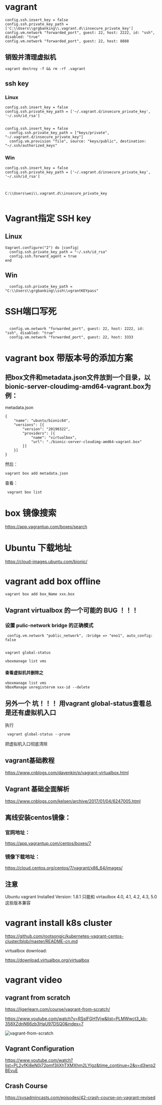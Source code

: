 # vagrant



```
config.ssh.insert_key = false
config.ssh.private_key_path = ['C:\\Users\\grgbanking\\.vagrant.d\\insecure_private_key']
config.vm.network "forwarded_port", guest: 22, host: 2222, id: "ssh", disabled: "true"
config.vm.network "forwarded_port", guest: 22, host: 8888
```



##  销毁并清理虚拟机

```
vagrant destroy -f && rm -rf .vagrant
```

## ssh key

### Linux

```
config.ssh.insert_key = false
config.ssh.private_key_path = ['~/.vagrant.d/insecure_private_key', '~/.ssh/id_rsa']
  
```



```
config.ssh.insert_key = false
  config.ssh.private_key_path = ["keys/private", "~/.vagrant.d/insecure_private_key"]
  config.vm.provision "file", source: "keys/public", destination: "~/.ssh/authorized_keys"
```

### Win


```
config.ssh.insert_key = false
config.ssh.private_key_path = ['~/.vagrant.d/insecure_private_key', '~/.ssh/id_rsa']



C:\\Users\wei\\.vagrant.d\\insecure_private_key
  
```



# Vagrant指定 SSH key

## Linux

```
Vagrant.configure("2") do |config|
  config.ssh.private_key_path = "~/.ssh/id_rsa"
  config.ssh.forward_agent = true
end

```
## Win

```
  config.ssh.private_key_path = "C:\\Users\\grgbanking\\ssh\\vgrantKEYpass"
```


#  SSH端口写死

```

  config.vm.network "forwarded_port", guest: 22, host: 2222, id: "ssh", disabled: "true"
  config.vm.network "forwarded_port", guest: 22, host: 3333
```


# vagrant box 带版本号的添加方案

## 把box文件和metadata.json文件放到一个目录，以bionic-server-cloudimg-amd64-vagrant.box为例：

metadata.json
```
{
    "name": "ubuntu/bionic64",
    "versions": [{
        "version": "20190322",
        "providers": [{
            "name": "virtualbox",
            "url": "./bionic-server-cloudimg-amd64-vagrant.box"
        }]
    }]
}

```

然后：

```
vagrant box add metadata.json
```

查看：

```
 vagrant box list

```


# box 镜像搜索

https://app.vagrantup.com/boxes/search



# Ubuntu 下载地址  

https://cloud-images.ubuntu.com/bionic/


# vagrant add box offline
```
vagrant box add box_Name xxx.box
```


##  Vagrant virtualbox 的一个可能的 BUG ！！！ 

###  设置 pulic-network bridge 的正确模式

```
 config.vm.network "public_network", :bridge => "eno1", auto_config: false
 
```


```
vagrant global-status

vboxmanage list vms

```

#### 查看虚拟机并删除之
```
vboxmanage list vms
VBoxManage unregistervm xxx-id --delete
```

## 另外一个 坑！！！   用vagrant global-status查看总是还有虚拟机入口

执行
```
 vagrant global-status --prune
```
把虚拟机入口彻底清除


## vagrant基础教程

https://www.cnblogs.com/davenkin/p/vagrant-virtualbox.html   



##  Vagrant 基础全面解析

https://www.cnblogs.com/kelsen/archive/2017/01/04/6247005.html    


##  离线安装centos镜像：


###  官网地址：     

https://app.vagrantup.com/centos/boxes/7    



###  镜像下载地址：         
https://cloud.centos.org/centos/7/vagrant/x86_64/images/     



##  注意

Ubuntu vagrant Installed Version: 1.8.1  只能和 virtaulbox 4.0, 4.1, 4.2, 4.3, 5.0 这些版本兼容   



# vagrant install k8s cluster

https://github.com/rootsongjc/kubernetes-vagrant-centos-cluster/blob/master/README-cn.md    




virtualbox download:

https://download.virtualbox.org/virtualbox   




#  vagrant video

## vagrant from scratch
https://ligerlearn.com/course/vagrant-from-scratch/

https://www.youtube.com/watch?v=RSslFGH1Vjw&list=PLMWwct3_kb-358XZdnN66zb3HaU97DSQ0&index=7




![vagrant-from-scratch](images/vagrant-from-scratch.png)


## Vagrant Configuration
https://www.youtube.com/watch?list=PL2vfKi8eN0j72pmf3IjXhTXMXhm2LYlgz&time_continue=2&v=d3wrp2BEvuE


## Crash Course 
https://sysadmincasts.com/episodes/42-crash-course-on-vagrant-revised   




